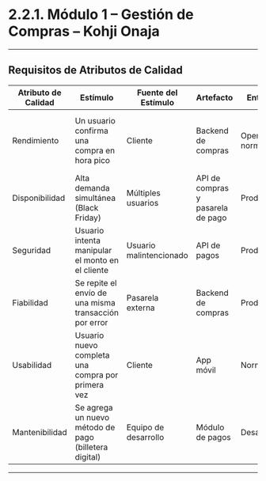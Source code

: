 # 2.2.1. Módulo 1 – Gestión de Compras – Kohji Onaja
---

## Requisitos de Atributos de Calidad

| Atributo de Calidad | Estímulo | Fuente del Estímulo | Artefacto | Entorno | Respuesta | Medida de Respuesta |
|----------------------|----------|----------------------|------------|---------|-----------|----------------------|
| Rendimiento | Un usuario confirma una compra en hora pico | Cliente | Backend de compras | Operación normal | El sistema procesa la transacción completa sin demoras perceptibles | Tiempo de respuesta < 3 s |
| Disponibilidad | Alta demanda simultánea (Black Friday) | Múltiples usuarios | API de compras y pasarela de pago | Producción | El sistema mantiene funcionamiento estable sin caídas | Uptime ≥ 99.9% mensual |
| Seguridad | Usuario intenta manipular el monto en el cliente | Usuario malintencionado | API de pagos | Producción | El sistema valida montos y rechaza inconsistencias | 100% de transacciones fraudulentas detectadas |
| Fiabilidad | Se repite el envío de una misma transacción por error | Pasarela externa | Backend de compras | Producción | El sistema evita duplicar registros (idempotencia) | 0 compras duplicadas |
| Usabilidad | Usuario nuevo completa una compra por primera vez | Cliente | App móvil | Normal | El flujo de compra resulta claro, guiado y finalizable sin ayuda | Tasa de finalización ≥ 90% |
| Mantenibilidad | Se agrega un nuevo método de pago (billetera digital) | Equipo de desarrollo | Módulo de pagos | Desarrollo | La nueva integración se agrega sin afectar funcionalidades existentes | Tiempo de despliegue < 4 h |

---